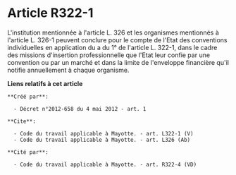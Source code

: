 # Article R322-1

L'institution mentionnée à l'article L. 326 et les organismes mentionnés à l'article L. 326-1 peuvent conclure pour le compte
de l'Etat des conventions individuelles en application du a du 1° de l'article L. 322-1, dans le cadre des missions
d'insertion professionnelle que l'Etat leur confie par une convention ou par un marché et dans la limite de l'enveloppe
financière qu'il notifie annuellement à chaque organisme.

**Liens relatifs à cet article**

	**Créé par**:

	  - Décret n°2012-658 du 4 mai 2012 - art. 1

	**Cite**:

	  - Code du travail applicable à Mayotte. - art. L322-1 (V)
	  - Code du travail applicable à Mayotte. - art. L326 (Ab)

	**Cité par**:

	  - Code du travail applicable à Mayotte. - art. R322-4 (VD)

